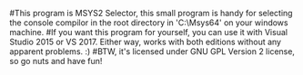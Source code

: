 #This program is MSYS2 Selector, this small program is handy for selecting the console compilor in the root directory in 'C:\Msys64' on your windows machine.
#If you want this program for yourself, you can use it with Visual Studio 2015 or VS 2017. Either way, works with both editions without any apparent problems. :)
#BTW, it's licensed under GNU GPL Version 2 license, so go nuts and have fun! 

